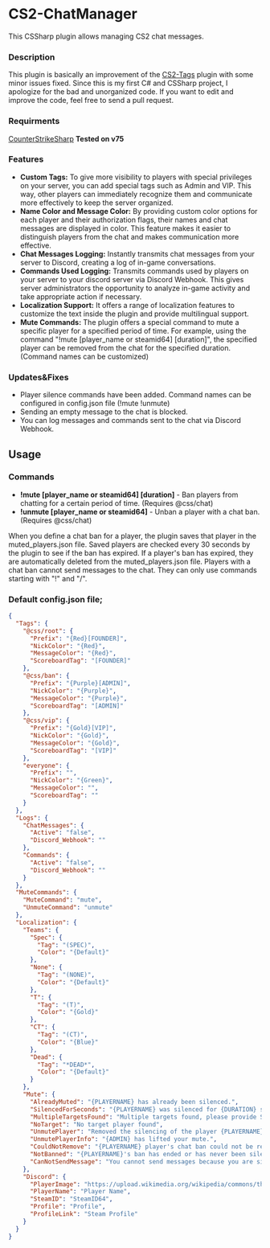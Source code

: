 # CS2-ChatManager
This CSSharp plugin allows managing CS2 chat messages.

### Description
This plugin is basically an improvement of the [CS2-Tags](https://github.com/daffyyyy/CS2-Tags) plugin with some minor issues fixed. Since this is my first C# and CSSharp project, I apologize for the bad and unorganized code. If you want to edit and improve the code, feel free to send a pull request.

### Requirments
[CounterStrikeSharp](https://github.com/roflmuffin/CounterStrikeSharp/) **Tested on v75**

### Features
- **Custom Tags:** To give more visibility to players with special privileges on your server, you can add special tags such as Admin and VIP. This way, other players can immediately recognize them and communicate more effectively to keep the server organized.
- **Name Color and Message Color:** By providing custom color options for each player and their authorization flags, their names and chat messages are displayed in color. This feature makes it easier to distinguish players from the chat and makes communication more effective.
- **Chat Messages Logging:** Instantly transmits chat messages from your server to Discord, creating a log of in-game conversations.
- **Commands Used Logging:** Transmits commands used by players on your server to your discord server via Discord Webhook. This gives server administrators the opportunity to analyze in-game activity and take appropriate action if necessary.
- **Localization Support:** It offers a range of localization features to customize the text inside the plugin and provide multilingual support.
- **Mute Commands:** The plugin offers a special command to mute a specific player for a specified period of time. For example, using the command "!mute [player_name or steamid64] [duration]", the specified player can be removed from the chat for the specified duration. (Command names can be customized)

### Updates&Fixes
- Player silence commands have been added. Command names can be configured in config.json file (!mute !unmute)
- Sending an empty message to the chat is blocked.
- You can log messages and commands sent to the chat via Discord Webhook.

## Usage

### Commands

- **!mute [player_name or steamid64] [duration]** - Ban players from chatting for a certain period of time. (Requires @css/chat)
- **!unmute [player_name or steamid64]** - Unban a player with a chat ban. (Requires @css/chat)

When you define a chat ban for a player, the plugin saves that player in the muted_players.json file. Saved players are checked every 30 seconds by the plugin to see if the ban has expired. If a player's ban has expired, they are automatically deleted from the muted_players.json file. Players with a chat ban cannot send messages to the chat. They can only use commands starting with "!" and "/".

### Default config.json file;
```json
{
  "Tags": {
    "@css/root": {
      "Prefix": "{Red}[FOUNDER]",
      "NickColor": "{Red}",
      "MessageColor": "{Red}",
      "ScoreboardTag": "[FOUNDER]"
    },
    "@css/ban": {
      "Prefix": "{Purple}[ADMIN]",
      "NickColor": "{Purple}",
      "MessageColor": "{Purple}",
      "ScoreboardTag": "[ADMIN]"
    },
    "@css/vip": {
      "Prefix": "{Gold}[VIP]",
      "NickColor": "{Gold}",
      "MessageColor": "{Gold}",
      "ScoreboardTag": "[VIP]"
    },
    "everyone": {
      "Prefix": "",
      "NickColor": "{Green}",
      "MessageColor": "",
      "ScoreboardTag": ""
    }
  },
  "Logs": {
    "ChatMessages": {
      "Active": "false",
      "Discord_Webhook": ""
    },
    "Commands": {
      "Active": "false",
      "Discord_Webhook": ""
    }
  },
  "MuteCommands": {
    "MuteCommand": "mute",
    "UnmuteCommand": "unmute"
  },
  "Localization": {
    "Teams": {
      "Spec": {
        "Tag": "(SPEC)",
        "Color": "{Default}"
      },
      "None": {
        "Tag": "(NONE)",
        "Color": "{Default}"
      },
      "T": {
        "Tag": "(T)",
        "Color": "{Gold}"
      },
      "CT": {
        "Tag": "(CT)",
        "Color": "{Blue}"
      },
      "Dead": {
        "Tag": "*DEAD*",
        "Color": "{Default}"
      }
    },
    "Mute": {
      "AlreadyMuted": "{PLAYERNAME} has already been silenced.",
      "SilencedForSeconds": "{PLAYERNAME} was silenced for {DURATION} second.",
      "MultipleTargetsFound": "Multiple targets found, please provide SteamID64 or the full name of the player.",
      "NoTarget": "No target player found",
      "UnmutePlayer": "Removed the silencing of the player {PLAYERNAME}",
      "UnmutePlayerInfo": "{ADMIN} has lifted your mute.",
      "CouldNotRemove": "{PLAYERNAME} player's chat ban could not be removed!",
      "NotBanned": "{PLAYERNAME}'s ban has ended or has never been silenced.",
      "CanNotSendMessage": "You cannot send messages because you are silenced."
    },
    "Discord": {
      "PlayerImage": "https://upload.wikimedia.org/wikipedia/commons/thumb/8/83/Steam_icon_logo.svg/2048px-Steam_icon_logo.svg.png",
      "PlayerName": "Player Name",
      "SteamID": "SteamID64",
      "Profile": "Profile",
      "ProfileLink": "Steam Profile"
    }
  }
}
```
